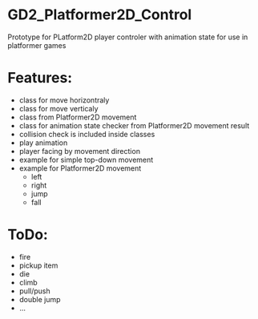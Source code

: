 # GD2_Platformer2D_Control

Prototype for PLatform2D player controler with animation state for use in platformer games

# Features:

- class for move horizontraly
- class for move verticaly
- class from Platformer2D movement
- class for animation state checker from Platformer2D movement result
- collision check is included inside classes
- play animation
- player facing by movement direction
- example for simple top-down movement
- example for Platformer2D movement
    - left
    - right
    - jump
    - fall
    
# ToDo:

- fire
- pickup item
- die
- climb
- pull/push
- double jump
- ...
